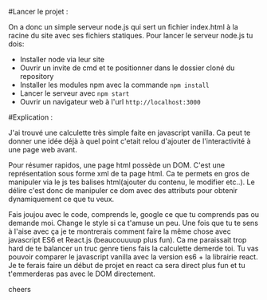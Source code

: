 #Lancer le projet :

On a donc un simple serveur node.js qui sert un fichier index.html à la racine du site avec ses fichiers statiques.
Pour lancer le serveur node.js tu dois: 
- Installer node via leur site
- Ouvrir un invite de cmd et te positionner dans le dossier cloné du repository
- Installer les modules npm avec la commande `npm install`
- Lancer le serveur avec `npm start`
- Ouvrir un navigateur web à l'url `http://localhost:3000`

#Explication :

J'ai trouvé une calculette très simple faite en javascript vanilla. Ca peut te donner une idée déjà à quel point c'etait relou d'ajouter de l'interactivité à une page web avant.

Pour résumer rapidos, une page html possède un DOM. C'est une représentation sous forme xml de ta page html. Ca te permets en gros de manipuler via le js tes balises html(ajouter du contenu, le modifier etc..). Le délire c'est donc de manipuler ce dom avec des attributs pour obtenir dynamiquement ce que tu veux.

Fais joujou avec le code, comprends le, google ce que tu comprends pas ou demande moi. Change le style si ca t'amuse un peu.
Une fois que tu te sens à l'aise avec ça je te montrerais comment faire la même chose avec javascript ES6 et React.js (beaucouuuup plus fun).
Ca me paraissait trop hard de te balancer un truc genre tiens fais la calculette demerde toi.
Tu vas pouvoir comparer le javascript vanilla avec la version es6 + la librairie react. 
Je te ferais faire un début de projet en react ca sera direct plus fun et tu t'emmerderas pas avec le DOM directement.

cheers

